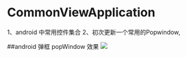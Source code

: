# CommonViewApplication
1、android 中常用控件集合 
2、初次更新一个常用的Popwindow,





##android 弹框 popWindow
效果
![](CommonViewApplication/picture/pop/gray_backgroud_pop.png)
